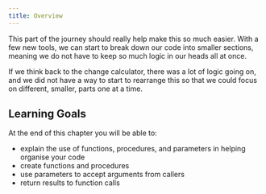 ```yaml
---
title: Overview
---
```


This part of the journey should really help make this so much easier. With a few new tools, we can start to break down our code into smaller sections, meaning we do not have to keep so much logic in our heads all at once.

If we think back to the change calculator, there was a lot of logic going on, and we did not have a way to start to rearrange this so that we could focus on different, smaller, parts one at a time.

## Learning Goals

At the end of this chapter you will be able to:

- explain the use of functions, procedures, and parameters in helping organise your code
- create functions and procedures
- use parameters to accept arguments from callers
- return results to function calls
